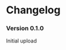 ﻿Changelog
===============

<!---
TODO:
* Make new buff
* Fix up buff indicator for the prismatic jelly toast.
* Figure out how to get the player to glow different colors.
* Figure out dye pots and make them free if given a prismatic jelly. Add Emily event.
* Wizard gift + payment
* Everyone else gets 75 heart points? -->

### Version 0.1.0

Initial upload